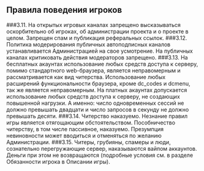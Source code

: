 ﻿## Правила поведения игроков
###3.11.
На открытых игровых каналах запрещено высказываться оскорбительно об игроках, об администрации проекта и о проекте в целом. Запрещен спам и публикация реферальных ссылок.
###3.12.
Политика модерирования публичных автоподписных каналов устанавливается Администрацией на свое усмотрение. На публичных каналах критиковать действия модераторов запрещено.
###3.13.
На бесплатных акаунтах использование любых средств доступа к серверу, помимо стандартного web-браузера, является неправомерным и рассматривается как вид читерства. Использование любых расширений функциональности браузера, кроме dc_codes и dcmenu, так же является неправомерным. На платных акаунтах допускается использование любых средств доступа к серверу, не создающих повышенной нагрузки. А именно: число одновременных сессий не должно превышать двадцати и число запросов в секунду не должно превышать десяти.
###3.14.
Читерство наказуемо. Незнание правил игры является отягощающим обстоятельством. Пособничество читерству, в том числе пассивное, наказуемо. Презумпция невиновности может вводиться и отменяться по желанию Администрации.
###3.15.
Читеры, грубияны, спамеры и люди, сознательно перегружающие сервер, наказываются вайпом аккаунтов. Деньги при этом не возвращаются (подробные условия см. в разделе Обязанности игрока в Описании игры).